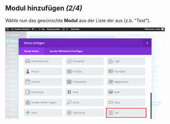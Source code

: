 ## Modul hinzufügen *(2/4)*

Wähle nun das gewünschte **Modul** aus der Liste der aus  (z.b. "Text").

![image](./assets/modules_overview.jpg)
